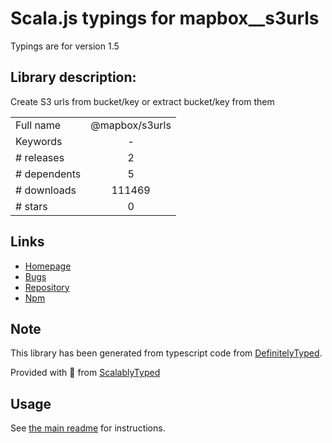 
# Scala.js typings for mapbox__s3urls

Typings are for version 1.5

## Library description:
Create S3 urls from bucket/key or extract bucket/key from them

|                    |                 |
| ------------------ | :-------------: |
| Full name          | @mapbox/s3urls |
| Keywords           | - |
| # releases         | 2 |
| # dependents       | 5 |
| # downloads        | 111469 |
| # stars            | 0 |

## Links
- [Homepage](https://github.com/mapbox/s3urls)
- [Bugs](https://github.com/mapbox/s3urls/issues)
- [Repository](https://github.com/mapbox/s3urls)
- [Npm](https://www.npmjs.com/package/%40mapbox%2Fs3urls)
    


## Note
This library has been generated from typescript code from [DefinitelyTyped](https://definitelytyped.org).

Provided with :purple_heart: from [ScalablyTyped](https://github.com/oyvindberg/ScalablyTyped)

## Usage
See [the main readme](../../readme.md) for instructions.


